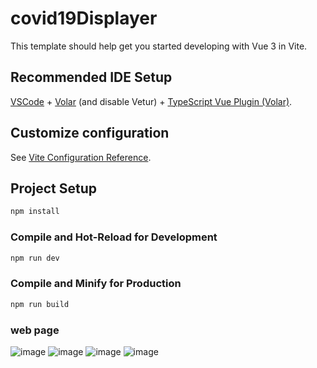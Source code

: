 # covid19Displayer

This template should help get you started developing with Vue 3 in Vite.

## Recommended IDE Setup

[VSCode](https://code.visualstudio.com/) + [Volar](https://marketplace.visualstudio.com/items?itemName=Vue.volar) (and disable Vetur) + [TypeScript Vue Plugin (Volar)](https://marketplace.visualstudio.com/items?itemName=Vue.vscode-typescript-vue-plugin).

## Customize configuration

See [Vite Configuration Reference](https://vitejs.dev/config/).

## Project Setup

```sh
npm install
```

### Compile and Hot-Reload for Development

```sh
npm run dev
```

### Compile and Minify for Production

```sh
npm run build
```
### web page
![image](https://user-images.githubusercontent.com/110722586/196171496-81108409-c3b9-450e-a192-8a819942096a.png)
![image](https://user-images.githubusercontent.com/110722586/196171671-10d7b27d-22d7-4d8a-ae76-a6d60e51041f.png)
![image](https://user-images.githubusercontent.com/110722586/196171727-66c58236-0193-44c2-9e04-7b421e94a728.png)
![image](https://user-images.githubusercontent.com/110722586/196172001-32b7de7d-e10b-4b2a-b670-90a98b3d8e94.png)

